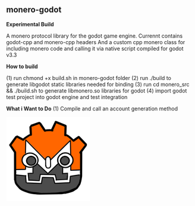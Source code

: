 ## monero-godot

**Experimental Build**



A monero protocol library for the godot game engine. Currennt contains godot-cpp and monero-cpp headers
And a custom cpp monero class for including monero code and calling it via native script
compiled for godot v3.3





**How to build**

(1) run chmond +x build.sh in monero-godot folder
(2) run ./build to generate libgodot static libraries needed for binding
(3) run cd monero_src && ./build.sh to generate libmonero.so libraries for godot
(4) import godot test project into godot engine and test integration


**What i Want to Do**
(1) Compile and call an account generation method 


![Screenshot](https://github.com/Sam2much96/monero-godot/blob/main/monero-godot%20logo.png)

